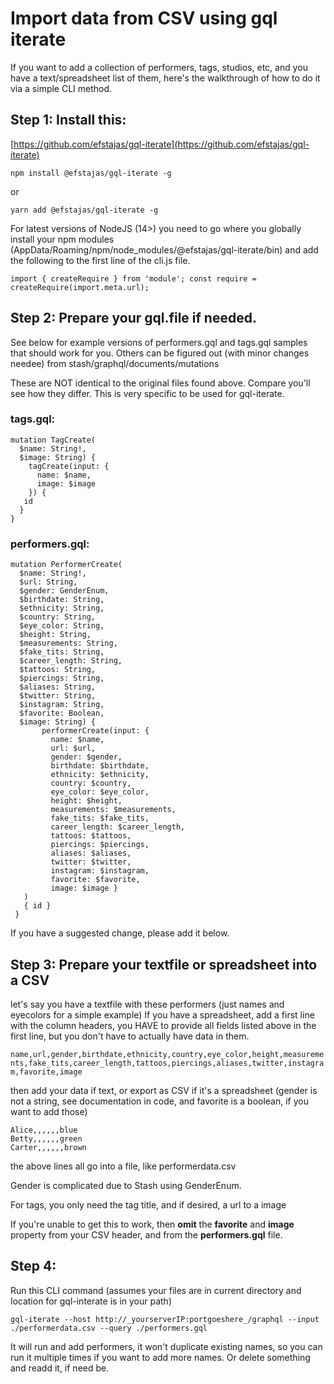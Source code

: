 # Import data from CSV using gql iterate

If you want to add a collection of performers, tags, studios, etc, and you have a text/spreadsheet list of them, here's the walkthrough of how to do it via a simple CLI method.

## **Step 1: Install this:** 

[https://github.com/efstajas/gql-iterate](https://github.com/efstajas/gql-iterate)

`npm install @efstajas/gql-iterate -g`

or

`yarn add @efstajas/gql-iterate -g`

For latest versions of NodeJS (14>) you need to  go where you globally install your npm modules (AppData/Roaming/npm/node_modules/@efstajas/gql-iterate/bin) and add the following to the first line of the cli.js file.

`import { createRequire } from 'module'; const require = createRequire(import.meta.url);`

## **Step 2: Prepare your gql.file if needed.** 

See below for example versions of performers.gql and tags.gql samples that should work for you.
Others can be figured out (with minor changes needee) from stash/graphql/documents/mutations

These are NOT identical to the original files found above.  Compare you'll see how they differ.  This is very specific to be used for gql-iterate.

### **tags.gql:**

    mutation TagCreate( 
      $name: String!,
      $image: String) {
        tagCreate(input: { 
          name: $name,  
          image: $image 
        }) {
       id
      }
    }

### **performers.gql:**

    mutation PerformerCreate( 
      $name: String!, 
      $url: String, 
      $gender: GenderEnum, 
      $birthdate: String, 
      $ethnicity: String, 
      $country: String, 
      $eye_color: String, 
      $height: String, 
      $measurements: String, 
      $fake_tits: String, 
      $career_length: String, 
      $tattoos: String, 
      $piercings: String, 
      $aliases: String, 
      $twitter: String, 
      $instagram: String, 
      $favorite: Boolean, 
      $image: String) {
           performerCreate(input: { 
             name: $name, 
             url: $url, 
             gender: $gender, 
             birthdate: $birthdate, 
             ethnicity: $ethnicity, 
             country: $country, 
             eye_color: $eye_color, 
             height: $height, 
             measurements: $measurements, 
             fake_tits: $fake_tits, 
             career_length: $career_length, 
             tattoos: $tattoos,
             piercings: $piercings, 
             aliases: $aliases, 
             twitter: $twitter, 
             instagram: $instagram, 
             favorite: $favorite, 
             image: $image }
       ) 
       { id } 
     }


If you have a suggested change, please add it below.


## **Step 3: Prepare your textfile or spreadsheet into a CSV**

let's say you have a textfile with these performers (just names and eyecolors for a simple example)
If you have a spreadsheet, add a first line with the column headers, you HAVE to provide all fields listed above in the first line, but you don't have to actually have data in them. 

`name,url,gender,birthdate,ethnicity,country,eye_color,height,measurements,fake_tits,career_length,tattoos,piercings,aliases,twitter,instagram,favorite,image`

then add your data if text, or export as CSV if it's a spreadsheet
(gender is not a string, see documentation in code, and favorite is a boolean, if you want to add those)

    Alice,,,,,,blue
    Betty,,,,,,green
    Carter,,,,,,brown

the above lines all go into a file, like performerdata.csv


Gender is complicated due to Stash using GenderEnum.


For tags, you only need the tag title, and if desired, a url to a image

If you're unable to get this to work, then **omit** the **favorite** and **image** property from your CSV header, and from the **performers.gql** file.

## Step 4:
 Run this CLI command (assumes your files are in current directory and location for gql-interate is in your path)

`gql-iterate --host http://_yourserverIP:portgoeshere_/graphql --input ./performerdata.csv --query ./performers.gql`

It will run and add performers, it won't duplicate existing names, so you can run it multiple times if you want to add more names.  Or delete something and readd it, if need be.
